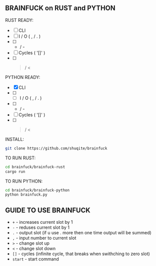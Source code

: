 ## BRAINFUCK on RUST and PYTHON

RUST READY:
- [ ] CLI
- [ ] I / O ( , / . )
- [ ] + / -
- [ ] Cycles ( '[]' )
- [ ] > / <

PYTHON READY:
- [x] CLI
- [ ] - [ ] I / O ( , / . )
- [ ] + / -
- [ ] Cycles ( '[]' )
- [ ] > / <

INSTALL:
```sh
git clone https://github.com/shuqite/brainfuck
```

TO RUN RUST:
```sh
cd brainfuck/brainfuck-rust
cargo run
```

TO RUN PYTHON:
```sh
cd brainfuck/brainfuck-python
python brainfuck.py
```

## GUIDE TO USE BRAINFUCK

- `+` - increases current slot by 1
- `-` - reduses current slot by 1
- `.` - output slot (if u use . more then one time output will be summed)
- `,` - input number to current slot
- `>` - change slot up
- `<` - change slot down
- `[]` - cycles (infinite cycle, that breaks when swithching to zero slot)
- `start` - start command
